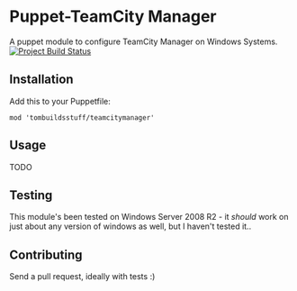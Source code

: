 Puppet-TeamCity Manager
===============

A puppet module to configure TeamCity Manager on Windows Systems.
[![Project Build Status](https://travis-ci.org/tombuildsstuff/puppet-teamcitymanager.svg?branch=master)](https://travis-ci.org/tombuildsstuff/puppet-teamcitymanager)

Installation
------------

Add this to your Puppetfile:
```puppet
mod 'tombuildsstuff/teamcitymanager'
````

Usage
-----
TODO

Testing
-------
This module's been tested on Windows Server 2008 R2 - it *should* work on just about any version of windows as well, but I haven't tested it..

Contributing
------------
Send a pull request, ideally with tests :)
